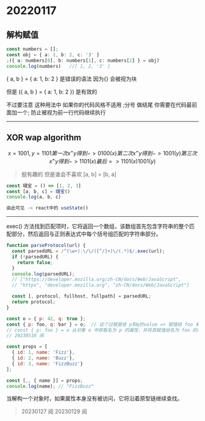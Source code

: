 # 20220117

## 解构赋值

```typescript
const numbers = [];
const obj = { a: 1, b: 2, c: '3' }
;({ a: numbers[0], b: numbers[1], c: numbers[2] } = obj)
console.log(numbers)   //[ 1, 2, '3' ]
```

{ a, b } = { a: 1, b: 2 } 是错误的语法  因为{} 会被视为块

但是 ({ a, b } = { a: 1, b: 2 }) 是有效的

不过要注意 这种用法中  如果你的代码风格不适用 ;分号 做结尾 你需要在代码最前面加一个; 防止被视为前一行代码继续执行

---

## XOR wap algorithm

```math
  x = 1001, y = 1101
  第一次 x ^= y 得到 -> 0100 (x)
  第二次 x ^= y 得到 -> 1001 (y)
  第三次 x ^= y 得到 -> 1101 (x)
  最后 => 1101 (x) 1001(y)
```

>挺有趣的 但是谁会不喜欢 [a, b] = [b, a] ​​​

```JavaScript
const 翊宝 = () => [1, 2, 3]
const [a, b, c] = 翊宝()
console.log(a, b, c)

由此可见 -> react中的 useState()
```

---

exec() 方法找到匹配项时，它将返回一个数组，该数组首先包含字符串的整个匹配部分，然后返回与正则表达式中每个括号组匹配的字符串部分。

```JavaScript
function parseProtocol(url) {
  const parsedURL = /^(\w+):\/\/([^/]+)\/(.*)$/.exec(url);
  if (!parsedURL) {
    return false;
  }
  console.log(parsedURL);
  // ["https://developer.mozilla.org/zh-CN/docs/Web/JavaScript",
  // "https", "developer.mozilla.org", "zh-CN/docs/Web/JavaScript"]

  const [, protocol, fullhost, fullpath] = parsedURL;
  return protocol;
}
```

```JavaScript
const o = { p: 42, q: true };
const { p: foo, q: bar } = o;  // 这个过程是给 p和q的value => 赋值给 foo 和 bar
// const { p: foo } = o 从对象 o 中获取名为 p 的属性，并将其赋值给名为 foo 的局部变量。
// 20230510 阅
```

```JavaScript
const props = [
  { id: 1, name: 'Fizz'},
  { id: 2, name: 'Buzz'},
  { id: 3, name: 'FizzBuzz'}
];

const [,, { name }] = props;
console.log(name); // "FizzBuzz"
```

当解构一个对象时，如果属性本身没有被访问，它将沿着原型链继续查找。

> 20230127 阅
> 20230129 阅



